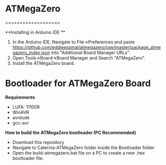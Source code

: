 # ATMegaZero
===================

**Installing in Arduino IDE **
1. In the Arduino IDE, Navigate to File->Preferences and paste
   https://github.com/eddieespinal/atmegazero/raw/master/package_atmegazero_index.json
   into "Additional Board Manager URLs".
2. Open Tools->Board->Board Manager and Search "ATMegaZero".
3. Install the ATMegaZero board.


Bootloader for ATMegaZero Board
================

**Requirements**
* LUFA: 111009
* WinAVR
* avrdude
* gcc-avr

**How to build the ATMegaZero bootloader (PC Recommended)**
* Download this repository
* Navigate to Caterina-ATMegaZero folder inside the Bootloader folder
* Open the build-atmegazero.bat file on a PC to create a new .hex bootloader file.